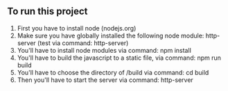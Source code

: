 ## To run this project

1. First you have to install node (nodejs.org)
2. Make sure you have globally installed the following node module: http-server (test via command: http-server)
3. You'll have to install node modules via command: 
	npm install 
4. You'll have to build the javascript to a static file, via command: 
	npm run build 
5. You'll have to choose the directory of /build via command:
	cd build
6. Then you'll have to start the server via command:
	http-server